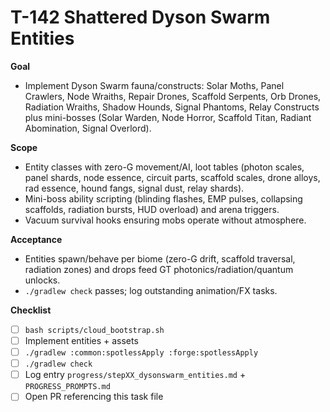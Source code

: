 # T-142 Shattered Dyson Swarm Entities

**Goal**

- Implement Dyson Swarm fauna/constructs: Solar Moths, Panel Crawlers, Node Wraiths, Repair Drones, Scaffold Serpents, Orb Drones, Radiation Wraiths, Shadow Hounds, Signal Phantoms, Relay Constructs plus mini-bosses (Solar Warden, Node Horror, Scaffold Titan, Radiant Abomination, Signal Overlord).

**Scope**

- Entity classes with zero-G movement/AI, loot tables (photon scales, panel shards, node essence, circuit parts, scaffold scales, drone alloys, rad essence, hound fangs, signal dust, relay shards).
- Mini-boss ability scripting (blinding flashes, EMP pulses, collapsing scaffolds, radiation bursts, HUD overload) and arena triggers.
- Vacuum survival hooks ensuring mobs operate without atmosphere.

**Acceptance**

- Entities spawn/behave per biome (zero-G drift, scaffold traversal, radiation zones) and drops feed GT photonics/radiation/quantum unlocks.
- `./gradlew check` passes; log outstanding animation/FX tasks.

**Checklist**

- [ ] `bash scripts/cloud_bootstrap.sh`
- [ ] Implement entities + assets
- [ ] `./gradlew :common:spotlessApply :forge:spotlessApply`
- [ ] `./gradlew check`
- [ ] Log entry `progress/stepXX_dysonswarm_entities.md` + `PROGRESS_PROMPTS.md`
- [ ] Open PR referencing this task file
